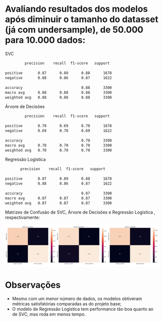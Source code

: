 # Avaliando resultados dos modelos após diminuir o tamanho do datasset (já com undersample), de 50.000 para 10.000 dados:

SVC

             precision    recall  f1-score   support

    positive       0.87      0.89      0.88      1678
    negative       0.88      0.86      0.87      1622

    accuracy                           0.88      3300
    macro avg      0.88      0.88      0.88      3300
    weighted avg   0.88      0.88      0.88      3300
   



Árvore de Decisões

             precision    recall  f1-score   support

    positive       0.70      0.69      0.70      1678
    negative       0.69      0.70      0.69      1622

    accuracy                           0.70      3300
    macro avg      0.70      0.70      0.70      3300
    weighted avg   0.70      0.70      0.70      3300
    
   



Regressão Logística

           precision    recall  f1-score   support

    positive       0.87      0.89      0.88      1678
    negative       0.88      0.86      0.87      1622

    accuracy                           0.87      3300
    macro avg      0.87      0.87      0.87      3300
    weighted avg   0.87      0.87      0.87      3300
   



Matrizes de Confusão de SVC, Árvore de Decisões e Regressão Logística , respectivamente:

<img src="../Comparação de Modelos/Matriz_Conf_2.jpg" width="1400">


# Observações
- Mesmo com um menor número de dados, os modelos obtiveram métricas satisfatórias comparadas as do projeto base;
- O modelo de Regressão Logística tem performance tão boa quanto ao de SVC, mas roda em menos tempo.
